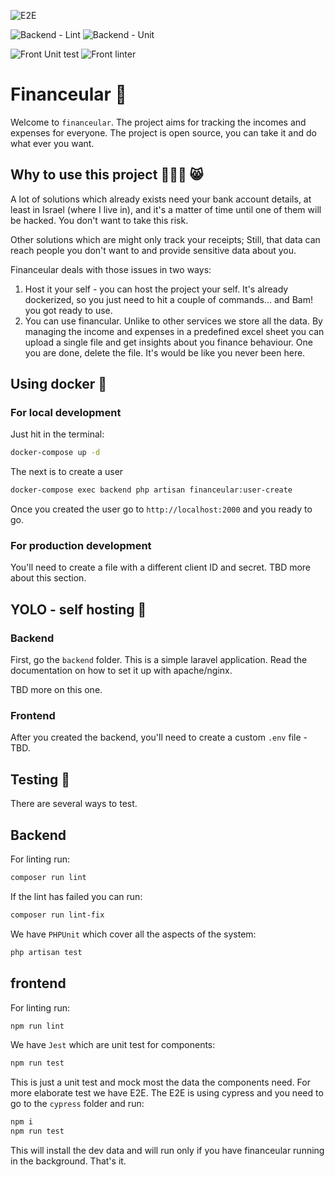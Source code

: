 ![E2E](https://github.com/RoySegall/financeular/workflows/E2E/badge.svg)

![Backend - Lint](https://github.com/RoySegall/financeular/workflows/Backend%20-%20Lint/badge.svg)
![Backend - Unit](https://github.com/RoySegall/financeular/workflows/Backend%20-%20Unit/badge.svg)

![Front Unit test](https://github.com/RoySegall/financeular/workflows/Front%20Unit%20test/badge.svg)
![Front linter](https://github.com/RoySegall/financeular/workflows/Front%20linter/badge.svg)


# Financeular 🤑

Welcome to `financeular`. The project aims for tracking the incomes and 
expenses for everyone. The project is open source, you can take it and do what 
ever you want.

## Why to use this project 🤷‍♂️🙄 😸

A lot of solutions which already exists need your bank account details, at least
in Israel (where I live in), and it's a matter of time until one of them will be 
hacked. You don't want to take this risk. 

Other solutions which are might only track your receipts; Still, that data can 
reach people you don't want to and provide sensitive data about you.

Financeular deals with those issues in two ways:
  1. Host it your self - you can host the project your self. It's already 
  dockerized, so you just need to hit a couple of commands... and Bam! you got 
  ready to use. 
  2. You can use financular. Unlike to other services we store all the data. By
  managing the income and expenses in a predefined excel sheet you can upload
  a single file and get insights about you finance behaviour. One you are done,
  delete the file. It's would be like you never been here.
  
## Using docker 🐳

### For local development
Just hit in the terminal:
```bash
docker-compose up -d
````  

The next is to create a user

```bash
docker-compose exec backend php artisan financeular:user-create
```

Once you created the user go to `http://localhost:2000` and you ready to go.

### For production development
You'll need to create a file with a different client ID and secret.
TBD more about this section.

## YOLO - self hosting 🤘

### Backend 
First, go the `backend` folder. This is a simple laravel application. Read the
documentation on how to set it up with apache/nginx.

TBD more on this one.

### Frontend
After you created the backend, you'll need to create a custom `.env` file - TBD.

## Testing 🧪

There are several ways to test.

## Backend

For linting run:
```bash
composer run lint
```

If the lint has failed you can run:
```bash
composer run lint-fix
```

We have `PHPUnit` which cover all the aspects of the system:
```bash
php artisan test
```

## frontend

For linting run:
```bash
npm run lint
```

We have `Jest` which are unit test for components:
```bash
npm run test
```

This is just a unit test and mock most the data the components need. For more 
elaborate test we have E2E. The E2E is using cypress and you need to go to the 
`cypress` folder and run:

```bash
npm i
npm run test
```

This will install the dev data and will run only if you have financeular running
in the background. That's it.
